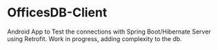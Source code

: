 # OfficesDB-Client
Android App to Test the connections with Spring Boot/Hibernate Server using Retrofit. Work in progress, adding complexity to the db.
